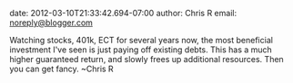 date: 2012-03-10T21:33:42.694-07:00
author: Chris R
email: noreply@blogger.com

Watching stocks, 401k, ECT for several years now, the most beneficial
investment I&#39;ve seen is just paying off existing debts. This has a much
higher guaranteed return, and slowly frees up additional resources. Then you
can get fancy. ~Chris R
